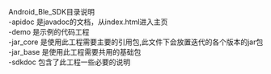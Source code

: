 Android_Ble_SDK目录说明  
-apidoc      是javadoc的文档，从index.html进入主页  
-demo        是示例的代码工程  
-jar_core    是使用此工程需要主要的引用包,此文件下会放置迭代的各个版本的jar包  
-jar_base    是使用此工程需要共用的基础包    
-sdkdoc      包含了此工程一些必要的说明  
